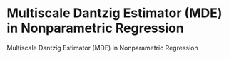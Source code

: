 # Multiscale Dantzig Estimator (MDE) in Nonparametric Regression
Multiscale Dantzig Estimator (MDE) in Nonparametric Regression

